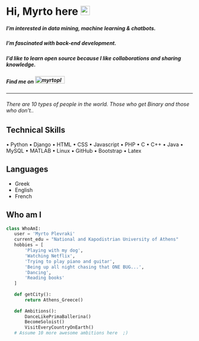 # Hi, Myrto here <img src="https://media.giphy.com/media/hvRJCLFzcasrR4ia7z/giphy.gif" width="25px"> #
##### I’m interested in data mining, machine learning & chatbots. #####
##### I’m fascinated with back-end development. #####
##### I'd like to learn open source because I like collaborations and sharing knowledge. #####
##### Find me on 	<a href="https://www.linkedin.com/in/myrto-plevraki-ab3a50208/"><img src="https://img.shields.io/badge/LinkedIn-0077B5?style=for-the-badge&logo=linkedin&logoColor=white" width="80" height="20" alt="myrtoplevraki"></a>
 #####
--------------
###### There are 10 types of people in the world. Those who get Binary and those who don't.. ######
## Technical Skills ##
• Python • Django • HTML • CSS • Javascript • PHP • C • C++ •
Java • MySQL • MATLAB • Linux • GitHub • Bootstrap • Latex
## Languages ##
 - Greek
 - English
 - French
## Who am I ## 
 ```python
class WhoAmI:
    user = 'Myrto Plevraki'
    current_edu = "National and Kapodistrian University of Athens"
    hobbies = [
        'Playing with my dog',
        'Watching Netflix',
        'Trying to play piano and guitar',
        'Being up all night chasing that ONE BUG...',
        'Dancing',
        'Reading books'
    ]
    
    def getCity():
        return Athens_Greece()
   
    def Ambitions():
        DanceLikePrimaBallerina()
        BecomeSoloist()
        VisitEveryCountryOnEarth()
   	# Assume 10 more awesome ambitions here  ;)

 ```

